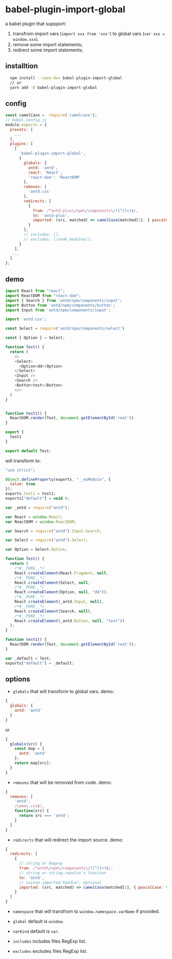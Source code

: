 # babel-plugin-import-global

a babel plugin that suppport:
  1. transfrom import vars (`import xxx from 'xxx'`) to global vars (`var xxx = window.xxx`).
  2. remove some import statements;
  3. redirect some import statements;

## installtion

```bash
  npm install --save-dev babel-plugin-import-global
  // or 
  yarn add -D babel-plugin-import-global
```

## config


```js
const camelCase =  require('camelcase');
// babel.config.js
module.exports = {
  presets: [
    ...
  ],
  plugins: [
    [
      'babel-plugin-import-global',
      {
        globals: {
          antd: 'antd',
          react: 'React',
          'react-dom': 'ReactDOM'
        },
        removes: [
          'antd.css'
        ],
        redirects: [
          {
            from: /^antd-plus\/npm\/components\/([^/]+)$/,
            to: 'antd-plus',
            imported: (src, matched) => camelCase(matched[1], { pascalCase: true })
          }
        ],
        // includes: [],
        // excludes: [/node_modules/],
      }
    ],
   ...
  ]
};
```

## demo

```js
import React from "react";
import ReactDOM from "react-dom";
import { Search } from 'antd/npm/components/input';
import Button from 'antd/npm/components/button';
import Input from 'antd/npm/components/input';

import 'antd.css';

const Select = require('antd/npm/components/select')

const { Option } = Select;

function Test() {
  return (
    <>
    <Select>
      <Option>dd</Option>
    </Select>
    <Input />
    <Search />
    <Button>test</Button>
    </>
  )
}


function test1() {
  ReactDOM.render(Test, document.getElementById('root'))
}

export {
  test1
}

export default Test;

```

will transform to:
```js
"use strict";

Object.defineProperty(exports, "__esModule", {
  value: true
});
exports.test1 = test1;
exports["default"] = void 0;

var _antd = require("antd");

var React = window.React;
var ReactDOM = window.ReactDOM;

var Search = require("antd").Input.Search;

var Select = require("antd").Select;

var Option = Select.Option;

function Test() {
  return (
    /*#__PURE__*/
    React.createElement(React.Fragment, null,
    /*#__PURE__*/
    React.createElement(Select, null,
    /*#__PURE__*/
    React.createElement(Option, null, "dd")),
    /*#__PURE__*/
    React.createElement(_antd.Input, null),
    /*#__PURE__*/
    React.createElement(Search, null),
    /*#__PURE__*/
    React.createElement(_antd.Button, null, "test"))
  );
}

function test1() {
  ReactDOM.render(Test, document.getElementById('root'));
}

var _default = Test;
exports["default"] = _default;
```

## options

- `globals` that will transform to global vars. demo:

```js
{
  globals: {
    antd: 'antd'
  }
}
```
or
```js
{
  globals(src) {
    const map = {
      antd: 'antd'
    };
    return map[src];
  }
}
```

- `removes` that will be removed from code. demo:
```js
{
  removes: [
    'antd',
    /some\.css$/,
    function(src) {
      return src === 'antd';
    }
  ]
}
```

- `redirects` that will redirect the import source. demo:
```js
{
  redirects: [
    {
      // string or Regexp
      from: /^antd\/npm\/components\/([^/]+)$/,
      // string or string.repalce`s function 
      to: 'antd',
      // custom imported handler, optional
      imported: (src, matched) => camelCase(matched[1], { pascalCase: true })
    }
  ]
}
```

- `namespace` that will transfrom to `window.namespace.varName` if provided.

- `global` default is `window`.

- `varKind` default is `var`.

- `includes` includes files RegExp list.

- `excludes` excludes files RegExp list.



